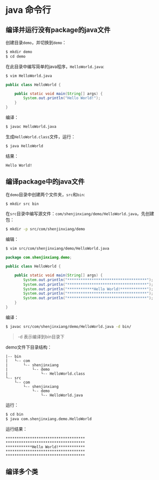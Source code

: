 # java 命令行

## 编译并运行没有package的java文件
创建目录`demo`，并切换到`demo`：
```sh
$ mkdir demo
$ cd demo
```

在此目录中编写简单的java程序，`HelloWorld.java`:
```sh
$ vim HelloWorld.java
```

```java
public class HelloWorld {

	public static void main(String[] args) {
		System.out.println("Hello World!");
	}
}
```

编译：
```sh
$ javac HelloWorld.java
```

生成`HelloWorld.class`文件，运行：
```sh
$ java HelloWorld
```

结果：
```
Hello World!
```

## 编译package中的java文件
在`demo`目录中创建两个文件夹，`src`和`bin`:

```sh
$ mkdir src bin
```

在`src`目录中编写源文件：`com/shenjinxiang/demo/HelloWorld.java`，先创建包：
```sh
$ mkdir -p src/com/shenjinxiang/demo
```

编辑：
```sh
$ vim src/com/shenjinxiang/demo/HelloWorld.java
```

```java
package com.shenjinxiang.demo;

public class HelloWorld {

	public static void main(String[] args) {
		System.out.println("************************************");
		System.out.println("************************************");
		System.out.println("************Hello World!************");
		System.out.println("************************************");
		System.out.println("************************************");
	}
}
```

编译：
```sh
$ javac src/com/shenjinxiang/demo/HelloWorld.java -d bin/
```

> -d 表示编译到bin目录下

demo文件下目录结构：
```
|-- bin
|   └-- com
|       └-- shenjinxiang
|           └-- demo
|               └-- HelloWorld.class
└-- src
    └-- com
        └-- shenjinxiang
            └-- demo
                └-- HelloWorld.java
```
运行：
```sh
$ cd bin
$ java com.shenjinxiang.demo.HelloWorld
```

运行结果：
```
************************************
************************************
************Hello World!************
************************************
************************************
```

## 编译多个类

